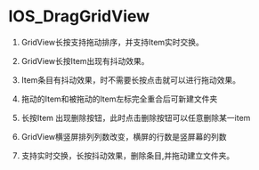 # IOS_DragGridView
1. GridView长按支持拖动排序，并支持Item实时交换。
 2. GridView长按Item出现有抖动效果。
 3. Item条目有抖动效果，时不需要长按点击就可以进行拖动效果。
 4. 拖动的Item和被拖动的Item左标完全重合后可新建文件夹
 5. 长按Item 出现删除按钮，此时点击删除按钮可以任意删除某一item
 
 6. GridView横竖屏排列列数改变，横屏的行数是竖屏幕的列数
 7. 支持实时交换，长按抖动效果，删除条目,并拖动建立文件夹。
